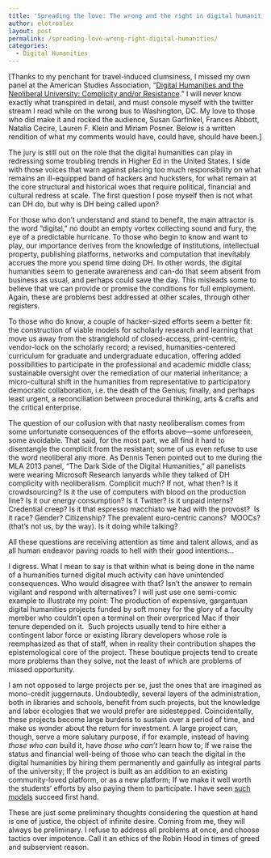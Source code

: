 ```yaml
---
title: 'Spreading the love: The wrong and the right in digital humanities'
author: elotroalex
layout: post
permalink: /spreading-love-wrong-right-digital-humanities/
categories:
  - Digital Humanities
---
```

[Thanks to my penchant for travel-induced clumsiness, I missed my own panel at the American Studies Association, “[Digital Humanities and the Neoliberal University: Complicity and/or Resistance][1].” I will never know exactly what transpired in detail, and must console myself with the twitter stream I read while on the wrong bus to Washington, DC. My love to those who did make it and rocked the audience, Susan Garfinkel, Frances Abbott, Natalia Cecire, Lauren F. Klein and Miriam Posner. Below is a written rendition of what my comments would have, could have, should have been.]

The jury is still out on the role that the digital humanities can play in redressing some troubling trends in Higher Ed in the United States. I side with those voices that warn against placing too much responsibility on what remains an ill-equipped band of hackers and hucksters, for what remain at the core structural and historical woes that require political, financial and cultural redress at scale. The first question I pose myself then is not what can DH do, but why is DH being called upon?

For those who don’t understand and stand to benefit, the main attractor is the word “digital,” no doubt an empty vortex collecting sound and fury, the eye of a predictable hurricane. To those who begin to know and want to play, our importance derives from the knowledge of institutions, intellectual property, publishing platforms, networks and computation that inevitably accrues the more you spend time doing DH. In other words, the digital humanities seem to generate awareness and can-do that seem absent from business as usual, and perhaps could save the day. This misleads some to believe that we can provide or promise the conditions for full employment. Again, these are problems best addressed at other scales, through other registers.

To those who do know, a couple of hacker-sized efforts seem a better fit: the construction of viable models for scholarly research and learning that move us away from the stranglehold of closed-access, print-centric, vendor-lock on the scholarly record; a revised, humanities-centered curriculum for graduate and undergraduate education, offering added possibilities to participate in the professional and academic middle class; sustainable oversight over the remediation of our material inheritance; a micro-cultural shift in the humanities from representative to participatory democratic collaboration, i.e. the death of the Genius; finally, and perhaps least urgent, a reconciliation between procedural thinking, arts & crafts and the critical enterprise.

The question of our collusion with that nasty neoliberalism comes from some unfortunate consequences of the efforts above—some unforeseen, some avoidable. That said, for the most part, we all find it hard to disentangle the complicit from the resistant; some of us even refuse to use the word neoliberal any more. As Dennis Tenen pointed out to me during the MLA 2013 panel, “The Dark Side of the Digital Humanities,” all panelists were wearing Microsoft Research lanyards while they talked of DH complicity with neoliberalism. Complicit much? If not, what then? Is it crowdsourcing? Is it the use of computers with blood on the production line? Is it our energy consumption? Is it Twitter? Is it unpaid interns? Credential creep? Is it that espresso macchiato we had with the provost?  Is it race? Gender? Citizenship? The prevalent euro-centric canons?  MOOCs? (that’s not us, by the way). Is it doing while talking?

All these questions are receiving attention as time and talent allows, and as all human endeavor paving roads to hell with their good intentions…

I digress. What I mean to say is that within what is being done in the name of a humanities turned digital much activity can have unintended consequences. Who would disagree with that? Isn&#8217;t the answer to remain vigilant and respond with alternatives? I will just use one semi-comic example to illustrate my point: The production of expensive, gargantuan digital humanities projects funded by soft money for the glory of a faculty member who couldn’t open a terminal on their overpriced Mac if their tenure depended on it.  Such projects usually tend to hire either a contingent labor force or existing library developers whose role is reemphasized as that of staff, when in reality their contribution shapes the epistemological core of the project. These boutique projects tend to create more problems than they solve, not the least of which are problems of missed opportunity.

I am not opposed to large projects per se, just the ones that are imagined as mono-credit juggernauts. Undoubtedly, several layers of the administration, both in libraries and schools, benefit from such projects, but the knowledge and labor ecologies that we would prefer are sidestepped. Coincidentally, these projects become large burdens to sustain over a period of time, and make us wonder about the return for investment. A large project can, though, serve a more salutary purpose, if for example, instead of having *those who can* build it, have *those who can’t* learn how to; If we raise the status and financial well-being of those who can teach the digital in the digital humanities by hiring them permanently and gainfully as integral parts of the university; If the project is built as an addition to an existing community-loved platform, or as a new platform; If we make it well worth the students’ efforts by also paying them to participate. I have seen [such models][2] succeed first hand.

These are just some preliminary thoughts considering the question at hand is one of justice, the object of infinite desire. Coming from me, they will always be preliminary. I refuse to address all problems at once, and choose tactics over impotence. Call it an ethics of the Robin Hood in times of greed and subservient reason.

 [1]: http://asa.press.jhu.edu/program13/friday.html
 [2]: http://praxis.scholarslab.org/